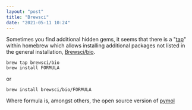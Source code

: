 ```yaml
---
layout: "post"
title: "Brewsci"
date: "2021-05-11 10:24"
---
```

Sometimes you find additional hidden gems, it seems that there is a "[tap](https://docs.brew.sh/Taps)" within homebrew which allows installing additional packages not listed in the general installation, [Brewsci/bio](https://github.com/brewsci/homebrew-bio).

```
brew tap brewsci/bio
brew install FORMULA
```
or
```
brew install brewsci/bio/FORMULA
```
Where formula is, amongst others, the open source version of [pymol](https://github.com/schrodinger/pymol-open-source)
